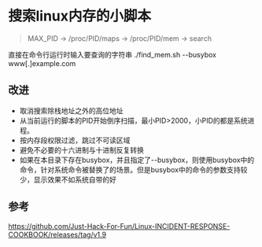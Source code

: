 # 搜索linux内存的小脚本
> MAX_PID -> /proc/PID/maps -> /proc/PID/mem -> search <string>

直接在命令行运行时输入要查询的字符串 ./find_mem.sh --busybox www[.]example.com

## 改进
+ 取消搜索除栈地址之外的高位地址
+ 从当前运行的脚本的PID开始倒序扫描，最小PID>2000，小PID的都是系统进程。
+ 按内存段权限过滤，跳过不可读区域
+ 避免不必要的十六进制与十进制反复转换
+ 如果在本目录下存在busybox，并且指定了--busybox，则使用busybox中的命令，针对系统命令被替换了的场景。但是busybox中的命令的参数支持较少，显示效果不如系统自带的好

## 参考
https://github.com/Just-Hack-For-Fun/Linux-INCIDENT-RESPONSE-COOKBOOK/releases/tag/v1.9
